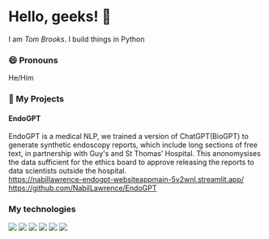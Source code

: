 # Hello, geeks! 👋

I am _Tom Brooks_. I build things in Python

### 😄 Pronouns
He/Him

### 🌱 My Projects
#### EndoGPT
EndoGPT is a medical NLP, we trained a version of ChatGPT(BioGPT) to generate synthetic endoscopy reports, which include long sections of free text, in partnership with Guy's and St Thomas’ Hospital. This anonomysises the data sufficient for the ethics board to approve releasing the reports to data scientists outside the hospital.\
https://nabillawrence-endogpt-websiteappmain-5v2wnl.streamlit.app/ \
https://github.com/NabilLawrence/EndoGPT




### My technologies

![](https://img.shields.io/badge/-Python-black?logo=python&style=plastic)  ![](https://img.shields.io/badge/-TensorFlow-black?logo=tensorflow&style=plastic)  ![](https://img.shields.io/badge/-GCP-black?logo=googlecloud&style=plastic)  ![](https://img.shields.io/badge/-NumPy-black?logo=numpy&style=plastic)  ![](https://img.shields.io/badge/-Pandas-black?logo=pandas&style=plastic)  ![](https://img.shields.io/badge/-Git-black?logo=git&style=plastic)




<!--
**tombrooks248/tombrooks248** is a ✨ _special_ ✨ repository because its `README.md` (this file) appears on your GitHub profile.

Here are some ideas to get you started:

- 🔭 I’m currently working on ...
- 🌱 I’m currently learning ...
- 👯 I’m looking to collaborate on ...
- 🤔 I’m looking for help with ...
- 💬 Ask me about ...
- 📫 How to reach me: ...
- 😄 Pronouns: ...
- ⚡ Fun fact: ...
-->
